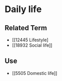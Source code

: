 # Daily life  

## Related Term

- [[12445 Lifestyle]
- [[18932 Social life]]  

## Use

- [[5505 Domestic life]]  

